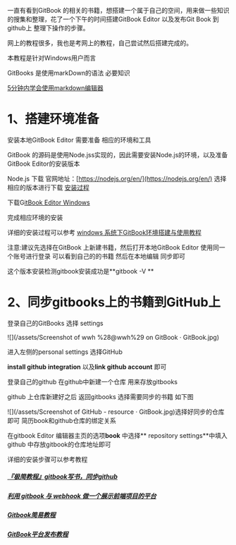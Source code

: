 一直有看到GitBook 的相关的书籍，想搭建一个属于自己的空间，用来做一些知识的搜集和整理，花了一个下午的时间搭建GitBook Editor 以及发布Git Book 到github上 整理下操作的步骤。

网上的教程很多，我也是考网上的教程，自己尝试然后搭建完成的。

本教程是针对Windows用户而言

GitBooks 是使用markDown的语法 必要知识

[5分钟内学会使用markdown编辑器](http://www.jianshu.com/p/d6fb260df77b)

# 1、搭建环境准备

安装本地GitBook Editor 需要准备 相应的环境和工具

GitBook 的源码是使用Node.jss实现的，因此需要安装Node.js的环境，以及准备GitBook Editor的安装版本

Node.js 下载 官网地址：[https://nodejs.org/en/](https://nodejs.org/en/) 选择相应的版本进行下载 [安装过程 ](http://www.runoob.com/nodejs/nodejs-install-setup.html)

下载G[itBook Editor Windows](https://www.gitbook.com/editor/)

完成相应环境的安装

详细的安装过程可以参考 [windows 系统下GitBook环境搭建与使用教程](http://www.jianshu.com/p/cf4989c20bd8)

注意:建议先选择在GitBook 上新建书籍，然后打开本地GitBook Editor  使用同一个账号进行登录 可以看到自己的的书籍 然后在本地编辑 同步即可

这个版本安装检测gitbook安装成功是**gitbook -V **

# 2、同步gitbooks上的书籍到GitHub上

登录自己的GitBooks 选择 settings

![](/assets/Screenshot of wwh %28@wwh%29 on GitBook · GitBook.jpg)

进入左侧的personal settings  选择GitHub

**install github integration** 以及**link github account**  即可

登录自己的github 在github中新建一个仓库 用来存放gitbooks

github 上仓库新建好之后   返回gitbooks  选择需要同步的书籍 如下图

![](/assets/Screenshot of GitHub - resource · GitBook.jpg)选择好同步的仓库即可 简历book和github仓库的绑定关系

在gitbook  Editor 编辑器主页的选项**book** 中选择** repository settings**中填入github 中存放gitbook的仓库地址即可

详细的安装步骤可以参考教程

##### [『极简教程』gitbook写书，同步github](http://www.jianshu.com/p/feae28bb3111)

##### [利用 gitbook 与 webhook 做一个展示前端项目的平台](http://www.jianshu.com/p/2a1cf8891d5f)

##### [Gitbook简易教程](https://segmentfault.com/a/1190000005859901)

##### [GitBook平台发布教程](http://brucewar.me/2016/12/05/GitBook平台发布教程/)



